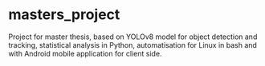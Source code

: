 # masters_project
Project for master thesis, based on YOLOv8 model for object detection and tracking, statistical analysis in Python, automatisation for Linux in bash and with Android mobile application for client side.
